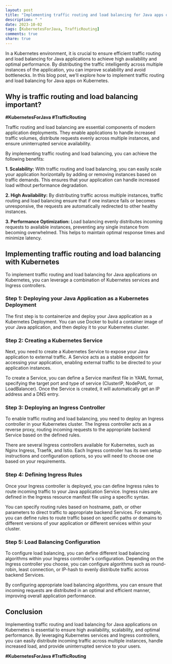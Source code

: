 ```yaml
---
layout: post
title: "Implementing traffic routing and load balancing for Java apps on Kubernetes"
description: " "
date: 2023-10-02
tags: [KubernetesForJava, TrafficRouting]
comments: true
share: true
---
```


In a Kubernetes environment, it is crucial to ensure efficient traffic routing and load balancing for Java applications to achieve high availability and optimal performance. By distributing the traffic intelligently across multiple instances of the application, you can improve scalability and avoid bottlenecks. In this blog post, we'll explore how to implement traffic routing and load balancing for Java apps on Kubernetes.

## Why is traffic routing and load balancing important?

**#KubernetesForJava #TrafficRouting**

Traffic routing and load balancing are essential components of modern application deployments. They enable applications to handle increased traffic volumes, distribute requests evenly across multiple instances, and ensure uninterrupted service availability.

By implementing traffic routing and load balancing, you can achieve the following benefits:

**1. Scalability:** With traffic routing and load balancing, you can easily scale your application horizontally by adding or removing instances based on traffic demands. This ensures that your application can handle increased load without performance degradation.

**2. High Availability:** By distributing traffic across multiple instances, traffic routing and load balancing ensure that if one instance fails or becomes unresponsive, the requests are automatically redirected to other healthy instances.

**3. Performance Optimization:** Load balancing evenly distributes incoming requests to available instances, preventing any single instance from becoming overwhelmed. This helps to maintain optimal response times and minimize latency.

## Implementing traffic routing and load balancing with Kubernetes

To implement traffic routing and load balancing for Java applications on Kubernetes, you can leverage a combination of Kubernetes services and Ingress controllers.

### Step 1: Deploying your Java Application as a Kubernetes Deployment

The first step is to containerize and deploy your Java application as a Kubernetes Deployment. You can use Docker to build a container image of your Java application, and then deploy it to your Kubernetes cluster.

### Step 2: Creating a Kubernetes Service

Next, you need to create a Kubernetes Service to expose your Java application to external traffic. A Service acts as a stable endpoint for accessing your application, enabling external traffic to be directed to your application instances.

To create a Service, you can define a Service manifest file in YAML format, specifying the target port and type of service (ClusterIP, NodePort, or LoadBalancer). Once the Service is created, it will automatically get an IP address and a DNS entry.

### Step 3: Deploying an Ingress Controller

To enable traffic routing and load balancing, you need to deploy an Ingress controller in your Kubernetes cluster. The Ingress controller acts as a reverse proxy, routing incoming requests to the appropriate backend Service based on the defined rules.

There are several Ingress controllers available for Kubernetes, such as Nginx Ingress, Traefik, and Istio. Each Ingress controller has its own setup instructions and configuration options, so you will need to choose one based on your requirements.

### Step 4: Defining Ingress Rules

Once your Ingress controller is deployed, you can define Ingress rules to route incoming traffic to your Java application Service. Ingress rules are defined in the Ingress resource manifest file using a specific syntax.

You can specify routing rules based on hostname, path, or other parameters to direct traffic to appropriate backend Services. For example, you can define rules to route traffic based on specific paths or domains to different versions of your application or different services within your cluster.

### Step 5: Load Balancing Configuration

To configure load balancing, you can define different load balancing algorithms within your Ingress controller's configuration. Depending on the Ingress controller you choose, you can configure algorithms such as round-robin, least connection, or IP-hash to evenly distribute traffic across backend Services.

By configuring appropriate load balancing algorithms, you can ensure that incoming requests are distributed in an optimal and efficient manner, improving overall application performance.

## Conclusion

Implementing traffic routing and load balancing for Java applications on Kubernetes is essential to ensure high availability, scalability, and optimal performance. By leveraging Kubernetes services and Ingress controllers, you can easily distribute incoming traffic across multiple instances, handle increased load, and provide uninterrupted service to your users.

**#KubernetesForJava #TrafficRouting**